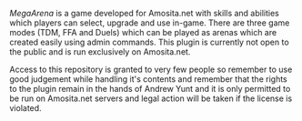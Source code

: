 *MegaArena* is a game developed for Amosita.net with skills and abilities which players can select, upgrade and use in-game. There are three game modes (TDM, FFA and Duels) which can be played as arenas which are created easily using admin commands. This plugin is currently not open to the public and is run exclusively on Amosita.net.

Access to this repository is granted to very few people so remember to use good judgement while handling it's contents and remember that the rights to the plugin remain in the hands of Andrew Yunt and it is only permitted to be run on Amosita.net servers and legal action will be taken if the license is violated.
